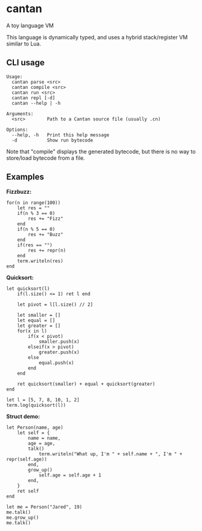 # cantan

A toy language VM

This language is dynamically typed, and uses a hybrid stack/register VM similar to Lua.

## CLI usage

```
Usage:
  cantan parse <src>
  cantan compile <src>
  cantan run <src>
  cantan repl [-d]
  cantan --help | -h

Arguments:
  <src>        Path to a Cantan source file (usually .cn)

Options:
  --help, -h   Print this help message
  -d           Show run bytecode
```

Note that "compile" displays the generated bytecode, but there is no way to store/load bytecode from a file.

## Examples

**Fizzbuzz:**
```
for(n in range(100))
	let res = ""
	if(n % 3 == 0)
		res += "Fizz"
	end
	if(n % 5 == 0)
		res += "Buzz"
	end
	if(res == "")
		res += repr(n)
	end
	term.writeln(res)
end
```

**Quicksort:**
```
let quicksort(l)
	if(l.size() <= 1) ret l end
	
	let pivot = l[l.size() // 2]
	
	let smaller = []
	let equal = []
	let greater = []
	for(x in l)
		if(x < pivot)
			smaller.push(x)
		elseif(x > pivot)
			greater.push(x)
		else
			equal.push(x)
		end
	end
	
	ret quicksort(smaller) + equal + quicksort(greater)
end

let l = [5, 7, 8, 10, 1, 2]
term.log(quicksort(l))
```

**Struct demo:**
```
let Person(name, age)
	let self = {
		name = name,
		age = age,
		talk()
			term.writeln("What up, I'm " + self.name + ", I'm " + repr(self.age))
		end,
		grow_up()
			self.age = self.age + 1
		end,
	}
	ret self
end

let me = Person("Jared", 19)
me.talk()
me.grow_up()
me.talk()
```
